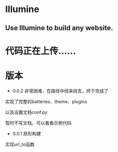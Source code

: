 # Illumine
## Use Illumine to build any website.

# 代码正在上传……

# 版本
- 0.0.2
非常困难，在路径中绕来绕去，终于完成了

实现了完整的batteries、theme、plugins

以及设置文档conf.py

暂时不写文档，可以看看示例代码

- 0.0.1
原形构建

实现url_to函数
